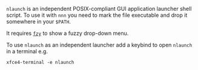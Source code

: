 `nlaunch` is an independent POSIX-compliant GUI application launcher shell script. To use it with `nnn` you need to mark the file executable and drop it somewhere in your `$PATH`.

It requires [`fzy`](https://github.com/jhawthorn/fzy) to show a fuzzy drop-down menu.

To use `nlaunch` as an independent launcher add a keybind to open `nlaunch` in a terminal e.g.

    xfce4-terminal -e nlaunch
